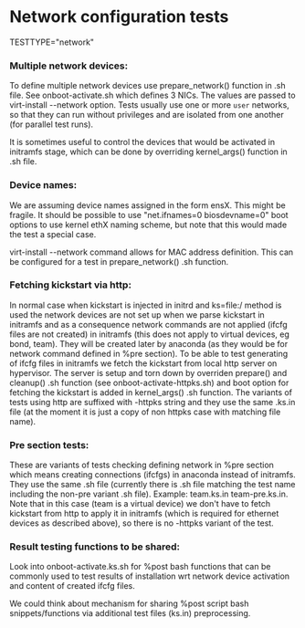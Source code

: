 # Network configuration tests

TESTTYPE="network"

### Multiple network devices:

To define multiple network devices use prepare_network() function in .sh file. See onboot-activate.sh which defines 3 NICs. The values are passed to virt-install --network option. Tests usually use one or more `user` networks, so that they can run without privileges and are isolated from one another (for parallel test runs).

It is sometimes useful to control the devices that would be activated in initramfs stage, which can be done by overriding kernel_args() function in .sh file.

### Device names:

We are assuming device names assigned in the form ensX. This might be fragile. It should be possible to use "net.ifnames=0 biosdevname=0" boot options to use kernel ethX naming scheme, but note that this would made the test a special case.

virt-install --network command allows for MAC address definition. This can be configured for a test in prepare_network() .sh function.

### Fetching kickstart via http:

In normal case when kickstart is injected in initrd and ks=file:/ method is used the network devices are not set up when we parse kickstart in initramfs and as a consequence network commands are not applied (ifcfg files are not created) in initramfs (this does not apply to virtual devices, eg bond, team). They will be created later by anaconda (as they would be for network command defined in %pre section). To be able to test generating of ifcfg files in initramfs we fetch the kickstart from local http server on hypervisor. The server is setup and torn down by overriden prepare() and cleanup() .sh function (see onboot-activate-httpks.sh) and boot option for fetching the kickstart is added in kernel_args() .sh function. The variants of tests using http are suffixed with -httpks string and they use the same .ks.in file (at the moment it is just a copy of non httpks case with matching file name).

### Pre section tests:

These are variants of tests checking defining network in %pre section which means creating connections (ifcfgs) in anaconda instead of initramfs. They use the same .sh file (currently there is .sh file matching the test name including the non-pre variant .sh file). Example: team.ks.in team-pre.ks.in. Note that in this case (team is a virtual device) we don't have to fetch kickstart from http to apply it in initramfs (which is required for ethernet devices as described above), so there is no -httpks variant of the test.

### Result testing functions to be shared:

Look into onboot-activate.ks.sh for %post bash functions that can be commonly used to test results of installation wrt network device activation and content of created ifcfg files.

We could think about mechanism for sharing %post script bash snippets/functions via additional test files (ks.in) preprocessing.
